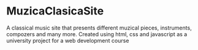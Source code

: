 # MuzicaClasicaSite
A classical music site that presents different muzical pieces, instruments, compozers and many more. Created using html, css and javascript as a university project for a web development course
